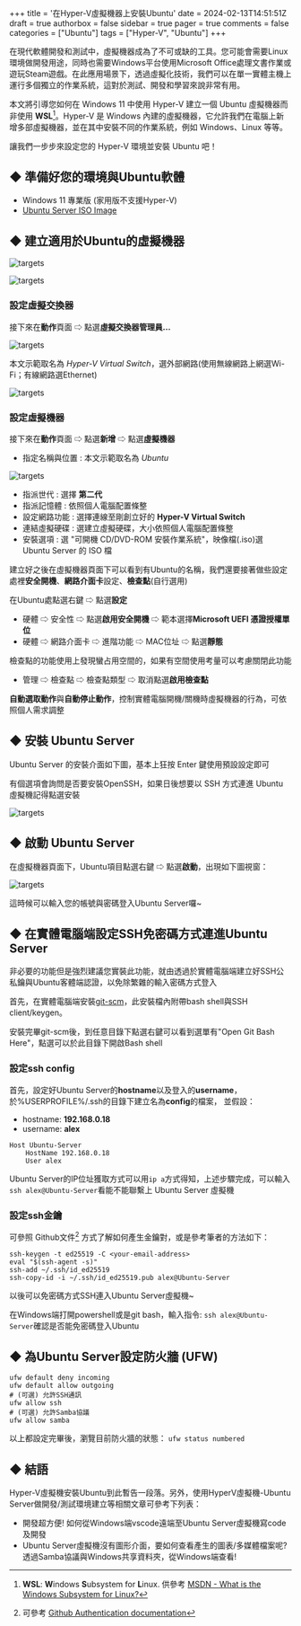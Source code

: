 +++
title = '在Hyper-V虛擬機器上安裝Ubuntu'
date = 2024-02-13T14:51:51Z
draft = true
authorbox = false
sidebar = true
pager = true
comments = false
categories = ["Ubuntu"]
tags = ["Hyper-V", "Ubuntu"]
+++

在現代軟體開發和測試中，虛擬機器成為了不可或缺的工具。您可能會需要Linux環境做開發用途，同時也需要Windows平台使用Microsoft Office處理文書作業或遊玩Steam遊戲。在此應用場景下，透過虛擬化技術，我們可以在單一實體主機上運行多個獨立的作業系統，這對於測試、開發和學習來說非常有用。

本文將引導您如何在 Windows 11 中使用 Hyper-V 建立一個 Ubuntu 虛擬機器而非使用 **WSL**[^1]。Hyper-V 是 Windows 內建的虛擬機器，它允許我們在電腦上新增多部虛擬機器，並在其中安裝不同的作業系統，例如 Windows、Linux 等等。

讓我們一步步來設定您的 Hyper-V 環境並安裝 Ubuntu 吧！

[^1]: **WSL**: **W**indows **S**ubsystem for **L**inux. 供參考 [MSDN - What is the Windows Subsystem for Linux?](https://learn.microsoft.com/en-us/windows/wsl/about)

<!--more-->

## ◆ 準備好您的環境與Ubuntu軟體

- Windows 11 專業版 (家用版不支援Hyper-V)
- [Ubuntu Server ISO Image](https://ubuntu.com/download/server)

## ◆ 建立適用於Ubuntu的虛擬機器

![targets](/images/search-hyperv-manager.png)

![targets](/images/hyperv-manager-action-view.png)

### 設定虛擬交換器

接下來在**動作**頁面 ⇨ 點選**虛擬交換器管理員...**

![targets](/images/hyperv-virtual-switch-wizard-step1.png)

本文示範取名為 *Hyper-V Virtual Switch*，選外部網路(使用無線網路上網選Wi-Fi；有線網路選Ethernet)

![targets](/images/hyperv-virtual-switch-wizard-step2.png)

### 設定虛擬機器

接下來在**動作**頁面 ⇨ 點選**新增** ⇨ 點選**虛擬機器**

- 指定名稱與位置 : 本文示範取名為 *Ubuntu*

![targets](/images/hyperv-vm-create-wizard-step2.png)

- 指派世代 : 選擇 **第二代**
- 指派記憶體 : 依照個人電腦配置條整
- 設定網路功能 : 選擇連線至剛創立好的 **Hyper-V Virtual Switch**
- 連結虛擬硬碟 : 選建立虛擬硬碟，大小依照個人電腦配置條整
- 安裝選項 : 選 "可開機 CD/DVD-ROM 安裝作業系統"，映像檔(.iso)選 Ubuntu Server 的 ISO 檔

建立好之後在虛擬機器頁面下可以看到有Ubuntu的名稱，我們還要接著做些設定處裡**安全開機**、**網路介面卡**設定、**檢查點**(自行選用)

在Ubuntu處點選右鍵 ⇨ 點選**設定**

- 硬體 ⇨ 安全性 ⇨ 點選**啟用安全開機** ⇨ 範本選擇**Microsoft UEFI 憑證授權單位**
- 硬體 ⇨ 網路介面卡 ⇨ 進階功能 ⇨ MAC位址 ⇨ 點選**靜態**

檢查點的功能使用上發現蠻占用空間的，如果有空間使用考量可以考慮關閉此功能

- 管理 ⇨ 檢查點 ⇨ 檢查點類型 ⇨ 取消點選**啟用檢查點**

**自動選取動作**與**自動停止動作**，控制實體電腦開機/關機時虛擬機器的行為，可依照個人需求調整

## ◆ 安裝 Ubuntu Server

Ubuntu Server 的安裝介面如下圖，基本上狂按 Enter 鍵使用預設設定即可

有個選項會詢問是否要安裝OpenSSH，如果日後想要以 SSH 方式連進 Ubuntu 虛擬機記得點選安裝

![targets](/images/Ubuntu-Server-Install.png)

## ◆ 啟動 Ubuntu Server

在虛擬機器頁面下，Ubuntu項目點選右鍵 ⇨ 點選**啟動**，出現如下圖視窗：

![targets](/images/ubuntu-server-startup.png)

這時候可以輸入您的帳號與密碼登入Ubuntu Server囉~

## ◆ 在實體電腦端設定SSH免密碼方式連進Ubuntu Server

非必要的功能但是強烈建議您實裝此功能，就由透過於實體電腦端建立好SSH公私鑰與Ubuntu客體端認證，以免除繁雜的輸入密碼方式登入

首先，在實體電腦端安裝[git-scm](https://git-scm.com/downloads)，此安裝檔內附帶bash shell與SSH client/keygen。

安裝完畢git-scm後，到任意目錄下點選右鍵可以看到選單有"Open Git Bash Here"，點選可以於此目錄下開啟Bash shell

### 設定ssh config

首先，設定好Ubuntu Server的**hostname**以及登入的**username**，於%USERPROFILE%/.ssh的目錄下建立名為**config**的檔案，
並假設：

- hostname: **192.168.0.18**
- username: **alex**

```
Host Ubuntu-Server
    HostName 192.168.0.18
    User alex
```

Ubuntu Server的IP位址獲取方式可以用`ip a`方式得知，上述步驟完成，可以輸入`ssh alex@Ubuntu-Server`看能不能聯繫上 Ubuntu Server 虛擬機

### 設定ssh金鑰

可參照 Github文件[^2] 方式了解如何產生金鑰對，或是參考筆者的方法如下：

```shell {linenos=inline}
ssh-keygen -t ed25519 -C <your-email-address>
eval "$(ssh-agent -s)"
ssh-add ~/.ssh/id_ed25519
ssh-copy-id -i ~/.ssh/id_ed25519.pub alex@Ubuntu-Server
```

以後可以免密碼方式SSH連入Ubuntu Server虛擬機~

在Windows端打開powershell或是git bash，輸入指令: `ssh alex@Ubuntu-Server`確認是否能免密碼登入Ubuntu

## ◆ 為Ubuntu Server設定防火牆 (UFW)

```shell {linenos=inline}
ufw default deny incoming
ufw default allow outgoing
# (可選) 允許SSH通訊
ufw allow ssh
# (可選) 允許Samba協議
ufw allow samba
```

以上都設定完畢後，瀏覽目前防火牆的狀態： `ufw status numbered`

## ◆ 結語

Hyper-V虛擬機安裝Ubuntu到此暫告一段落。另外，使用HyperV虛擬機-Ubuntu Server做開發/測試環境建立等相關文章可參考下列表：
- 開發超方便! 如何從Windows端vscode遠端至Ubuntu Server虛擬機寫code及開發
- Ubuntu Server虛擬機沒有圖形介面，要如何查看產生的圖表/多媒體檔案呢? 透過Samba協議與Windows共享資料夾，從Windows端查看!

[^2]: 可參考 [Github Authentication documentation](https://docs.github.com/en/authentication)